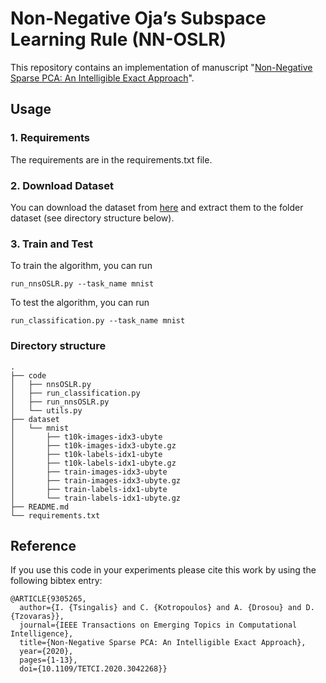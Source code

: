 # Non-Negative Oja’s Subspace Learning Rule (NN-OSLR)
This repository contains an implementation of manuscript "[Non-Negative Sparse PCA: An Intelligible Exact Approach](https://ieeexplore.ieee.org/document/9305265)".


## Usage
### 1. Requirements
The requirements are in the requirements.txt file. 


### 2. Download Dataset
You can download the dataset from [here](https://www.kaggle.com/datasets/hojjatk/mnist-dataset) and extract them to the folder dataset (see directory structure below).


### 3. Train and Test

To train the algorithm, you can run

```angular2
run_nnsOSLR.py --task_name mnist
```

To test the algorithm, you can run

```angular2
run_classification.py --task_name mnist
```


### Directory structure

```
.
├── code
│   ├── nnsOSLR.py
│   ├── run_classification.py
│   ├── run_nnsOSLR.py
│   └── utils.py
├── dataset
│   └── mnist
│       ├── t10k-images-idx3-ubyte
│       ├── t10k-images-idx3-ubyte.gz
│       ├── t10k-labels-idx1-ubyte
│       ├── t10k-labels-idx1-ubyte.gz
│       ├── train-images-idx3-ubyte
│       ├── train-images-idx3-ubyte.gz
│       ├── train-labels-idx1-ubyte
│       └── train-labels-idx1-ubyte.gz
├── README.md
└── requirements.txt
```

## Reference
If you use this code in your experiments please cite this work by using the following bibtex entry:

```
@ARTICLE{9305265,
  author={I. {Tsingalis} and C. {Kotropoulos} and A. {Drosou} and D. {Tzovaras}},
  journal={IEEE Transactions on Emerging Topics in Computational Intelligence}, 
  title={Non-Negative Sparse PCA: An Intelligible Exact Approach}, 
  year={2020},
  pages={1-13},
  doi={10.1109/TETCI.2020.3042268}}

```
